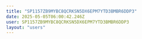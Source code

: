 ```yaml
---
title: "SP1157ZB9MYBC8QCRKSN5DX6EPM7YTD3BMBR6DDP3"
date: 2025-05-05T06:00:42.246Z
user: SP1157ZB9MYBC8QCRKSN5DX6EPM7YTD3BMBR6DDP3
layout: "users"
---
```

    